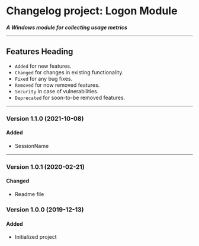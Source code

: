 # Changelog project: Logon Module
***A Windows module for collecting usage metrics***

---

## Features Heading
- `Added` for new features.
- `Changed` for changes in existing functionality.
- `Fixed` for any bug fixes.
- `Removed` for now removed features.
- `Security` in case of vulnerabilities.
- `Deprecated` for soon-to-be removed features.

[//]: # (Copy paste pallette)
[//]: # (#### Added)
[//]: # (#### Changed)
[//]: # (#### Fixed)
[//]: # (#### Removed)
[//]: # (#### Security)
[//]: # (#### Deprecated)

---

### Version 1.1.0 (2021-10-08)
#### Added
- SessionName

---


### Version 1.0.1 (2020-02-21)
#### Changed
- Readme file


### Version 1.0.0 (2019-12-13)
#### Added
- Initialized project
